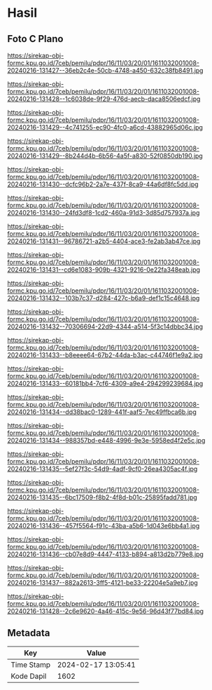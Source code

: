 # Hasil

## Foto C Plano

https://sirekap-obj-formc.kpu.go.id/7ceb/pemilu/pdpr/16/11/03/20/01/1611032001008-20240216-131427--36eb2c4e-50cb-4748-a450-632c38fb8491.jpg

https://sirekap-obj-formc.kpu.go.id/7ceb/pemilu/pdpr/16/11/03/20/01/1611032001008-20240216-131428--1c6038de-9f29-476d-aecb-daca8506edcf.jpg

https://sirekap-obj-formc.kpu.go.id/7ceb/pemilu/pdpr/16/11/03/20/01/1611032001008-20240216-131429--4c741255-ec90-4fc0-a6cd-43882965d06c.jpg

https://sirekap-obj-formc.kpu.go.id/7ceb/pemilu/pdpr/16/11/03/20/01/1611032001008-20240216-131429--8b244d4b-6b56-4a5f-a830-52f0850db190.jpg

https://sirekap-obj-formc.kpu.go.id/7ceb/pemilu/pdpr/16/11/03/20/01/1611032001008-20240216-131430--dcfc96b2-2a7e-437f-8ca9-44a6df8fc5dd.jpg

https://sirekap-obj-formc.kpu.go.id/7ceb/pemilu/pdpr/16/11/03/20/01/1611032001008-20240216-131430--24fd3df8-1cd2-460a-91d3-3d85d757937a.jpg

https://sirekap-obj-formc.kpu.go.id/7ceb/pemilu/pdpr/16/11/03/20/01/1611032001008-20240216-131431--96786721-a2b5-4404-ace3-fe2ab3ab47ce.jpg

https://sirekap-obj-formc.kpu.go.id/7ceb/pemilu/pdpr/16/11/03/20/01/1611032001008-20240216-131431--cd6e1083-909b-4321-9216-0e22fa348eab.jpg

https://sirekap-obj-formc.kpu.go.id/7ceb/pemilu/pdpr/16/11/03/20/01/1611032001008-20240216-131432--103b7c37-d284-427c-b6a9-def1c15c4648.jpg

https://sirekap-obj-formc.kpu.go.id/7ceb/pemilu/pdpr/16/11/03/20/01/1611032001008-20240216-131432--70306694-22d9-4344-a514-5f3c14dbbc34.jpg

https://sirekap-obj-formc.kpu.go.id/7ceb/pemilu/pdpr/16/11/03/20/01/1611032001008-20240216-131433--b8eeee64-67b2-44da-b3ac-c44746f1e9a2.jpg

https://sirekap-obj-formc.kpu.go.id/7ceb/pemilu/pdpr/16/11/03/20/01/1611032001008-20240216-131433--60181bb4-7cf6-4309-a9e4-294299239684.jpg

https://sirekap-obj-formc.kpu.go.id/7ceb/pemilu/pdpr/16/11/03/20/01/1611032001008-20240216-131434--dd38bac0-1289-441f-aaf5-7ec49ffbca6b.jpg

https://sirekap-obj-formc.kpu.go.id/7ceb/pemilu/pdpr/16/11/03/20/01/1611032001008-20240216-131434--988357bd-e448-4996-9e3e-5958ed4f2e5c.jpg

https://sirekap-obj-formc.kpu.go.id/7ceb/pemilu/pdpr/16/11/03/20/01/1611032001008-20240216-131435--5ef27f3c-54d9-4adf-9cf0-26ea4305ac4f.jpg

https://sirekap-obj-formc.kpu.go.id/7ceb/pemilu/pdpr/16/11/03/20/01/1611032001008-20240216-131435--6bc17509-f8b2-4f8d-b01c-25895fadd781.jpg

https://sirekap-obj-formc.kpu.go.id/7ceb/pemilu/pdpr/16/11/03/20/01/1611032001008-20240216-131436--457f5564-f91c-43ba-a5b6-1d043e6bb4a1.jpg

https://sirekap-obj-formc.kpu.go.id/7ceb/pemilu/pdpr/16/11/03/20/01/1611032001008-20240216-131436--cb07e8d9-4447-4133-b894-a813d2b779e8.jpg

https://sirekap-obj-formc.kpu.go.id/7ceb/pemilu/pdpr/16/11/03/20/01/1611032001008-20240216-131437--882a2613-3ff5-4121-be33-22204e5a9eb7.jpg

https://sirekap-obj-formc.kpu.go.id/7ceb/pemilu/pdpr/16/11/03/20/01/1611032001008-20240216-131428--2c6e9620-4a46-415c-9e56-96d43f77bd84.jpg


## Metadata

| Key        | Value               |
| ---------- | ------------------- |
| Time Stamp | 2024-02-17 13:05:41 |
| Kode Dapil | 1602                |



